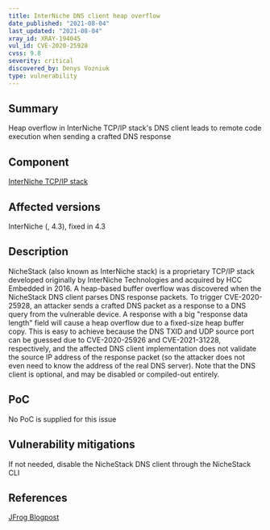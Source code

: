 ```yaml
---
title: InterNiche DNS client heap overflow
date_published: "2021-08-04"
last_updated: "2021-08-04"
xray_id: XRAY-194045
vul_id: CVE-2020-25928
cvss: 9.8
severity: critical
discovered_by: Denys Vozniuk
type: vulnerability
---
```

## Summary
Heap overflow in InterNiche TCP/IP stack's DNS client leads to remote code execution when sending a crafted DNS response

## Component

[InterNiche TCP/IP stack](https://www.hcc-embedded.com/products/networking/tcpip-applications)

## Affected versions

InterNiche (, 4.3), fixed in 4.3

## Description

NicheStack (also known as InterNiche stack) is a proprietary TCP/IP stack developed originally by InterNiche Technologies and acquired by HCC Embedded in 2016. A heap-based buffer overflow was discovered when the NicheStack DNS client parses DNS response packets. To trigger CVE-2020-25928, an attacker sends a crafted DNS packet as a response to a DNS query from the vulnerable device. A response with a big "response data length" field will cause a heap overflow due to a fixed-size heap buffer copy. This is easy to achieve because the DNS TXID and UDP source port can be guessed due to CVE-2020-25926 and CVE-2021-31228, respectively, and the affected DNS client implementation does not validate the source IP address of the response packet (so the attacker does not even need to know the address of the real DNS server). Note that the DNS client is optional, and may be disabled or compiled-out entirely.

## PoC

No PoC is supplied for this issue

## Vulnerability mitigations

If not needed, disable the NicheStack DNS client through the NicheStack CLI

## References

[JFrog Blogpost](https://jfrog.com/blog/infrahalt-14-new-security-vulnerabilities-found-in-nichestack/)
